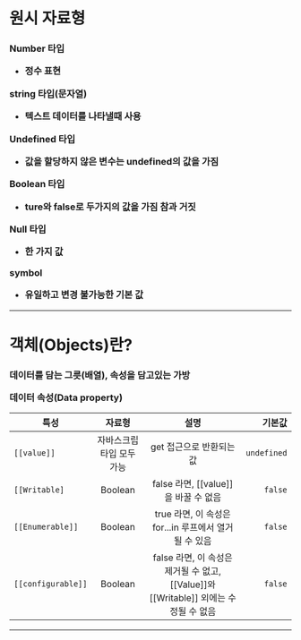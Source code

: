 <h1> 원시 자료형
<h3>

Number 타입 
- 정수 표현

string 타입(문자열)
- 텍스트 데이터를 나타낼때 사용

Undefined 타입
- 값을 할당하지 않은 변수는 undefined의 값을 가짐

Boolean 타입
- ture와  false로 두가지의 값을 가짐 참과 거짓 

Null 타입
- 한 가지 값

symbol
- 유일하고 변경 불가능한 기본 값
***
<h1>객체(Objects)란?

<h3>데이터를 담는 그릇(배열), 속성을 담고있는 가방

데이터 속성(Data property)

특성 | 자료형 | 설명 | 기본값
---|:---:|:---:|---:
`[[value]]`|자바스크립 타입 모두 가능 | get 접근으로 반환되는 값|`undefined`
`[[Writable]`|Boolean| false 라면, [[value]]을 바꿀 수 없음 | `false`
`[[Enumerable]]`|Boolean|true 라면, 이 속성은 for...in 루프에서 열거될 수 있음|`false`
`[[configurable]]`|Boolean|false 라면, 이 속성은 제거될 수 없고, [[Value]]와 [[Writable]] 외에는 수정될 수 없음|`false`
***

